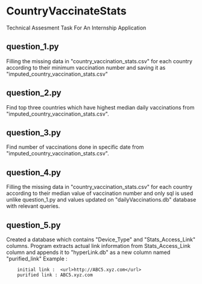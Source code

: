 # CountryVaccinateStats
Technical Assesment Task For An Internship Application

## question_1.py

Filling the missing data in "country_vaccination_stats.csv" for each country according to their minimum vaccination number and saving it as "imputed_country_vaccination_stats.csv"

## question_2.py

Find top three countries which have highest median daily vaccinations from "imputed_country_vaccination_stats.csv".


## question_3.py

Find number of vaccinations done in specific date from "imputed_country_vaccination_stats.csv".

## question_4.py

Filling the missing data in "country_vaccination_stats.csv" for each country according to their median value of vaccination number and only sql is used unlike question_1.py and values updated on "dailyVaccinations.db" database with relevant queries.

## question_5.py

Created a database which contains "Device_Type" and "Stats_Access_Link" columns. Program extracts actual link information from Stats_Access_Link column and appends it to "hyperLink.db" as a new column named "purified_link" 
  Example : 
```shell 
    initial link :  <url>http://ABC5.xyz.com</url>
    purified link : ABC5.xyz.com
``` 
